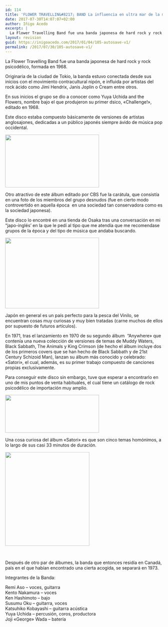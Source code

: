 ```yaml
---
id: 114
title: 'FLOWER TRAVELLIN&#8217; BAND La influencia en ultra mar de la música occidental'
date: 2017-07-30T14:07:07+02:00
author: Iñigo Acedo
excerpt: |
  La Flower Travelling Band fue una banda japonesa de hard rock y rock psicodélico, formada en 1968.
layout: revision
guid: https://inigoacedo.com/2017/01/04/105-autosave-v1/
permalink: /2017/07/30/105-autosave-v1/
---
```

La Flower Travelling Band fue una banda japonesa de hard rock y rock psicodélico, formada en 1968.

<!--more-->

Originaria de la ciudad de Tokio, la banda estuvo conectada desde sus inicios con el movimiento contracultural nipón, e influida por artistas del rock ácido como Jimi Hendrix, Janis Joplin o Cream entre otros.

En sus inicios el grupo se dio a conocer como Yuya Uchida and the Flowers, nombre bajo el que produjeron su primer dsico, &#171;Challenge!&#187;, editado en 1968.

Este disco estaba compuesto básicamente de versiones de artistas anglosajones, dedicadas a un público japonés siempre ávido de música pop occidental.

<img class="alignnone size-medium wp-image-98" src="https://i2.wp.com/inigoacedo.com/wp-content/uploads/2017/01/IMG_20170104_191108.jpg?resize=300%2C169&#038;ssl=1" alt="" width="300" height="169" srcset="https://i2.wp.com/inigoacedo.com/wp-content/uploads/2017/01/IMG_20170104_191108.jpg?resize=300%2C169&ssl=1 300w, https://i2.wp.com/inigoacedo.com/wp-content/uploads/2017/01/IMG_20170104_191108.jpg?resize=768%2C432&ssl=1 768w, https://i2.wp.com/inigoacedo.com/wp-content/uploads/2017/01/IMG_20170104_191108.jpg?resize=1024%2C576&ssl=1 1024w, https://i2.wp.com/inigoacedo.com/wp-content/uploads/2017/01/IMG_20170104_191108.jpg?w=1575&ssl=1 1575w" sizes="(max-width: 300px) 100vw, 300px" data-recalc-dims="1" /> 

Otro atractivo de este álbum editado por CBS fue la carátula, que consistía en una foto de los miembros del grupo desnudos (fue en cierto modo controvertido en aquella época  en una sociedad tan conservadora como es la sociedad japonesa).

Este disco lo encontré en una tienda de Osaka tras una conversación en mi “japo-inglés’ en la que le pedí al tipo que me atendía que me recomendase grupos de la época y del tipo de música que andaba buscando.

[<img class="alignnone size-medium wp-image-110" src="https://inigoacedo.com/wp-content/uploads/2017/01/ScreenHunter_7-300x226.bmp" alt="" width="300" height="226" srcset="https://inigoacedo.com/wp-content/uploads/2017/01/ScreenHunter_7-300x226.bmp 300w, https://inigoacedo.com/wp-content/uploads/2017/01/ScreenHunter_7.bmp 572w" sizes="(max-width: 300px) 100vw, 300px" />](https://inigoacedo.com/wp-content/uploads/2017/01/ScreenHunter_7.bmp)

Japón en general es un país perfecto para la pesca del Vinilo, se encuentran cosas muy curiosas y muy bien tratadas (carne muchos de ellos por supuesto de futuros artículos).

En 1971, tras el lanzamiento en 1970 de su segundo álbum  “Anywhere&#187; que contenía una nueva colección de versiones de temas de Muddy Waters, Black Sabbath, The Animals y King Crimson (de hecho el álbum incluye dos de los primeros covers que se han hecho de Black Sabbath y de 21st Century Schizoid Man), lanzan su álbum más conocido y celebrado: &#171;Satori&#187;, el cual, además, es su primer trabajo compuesto de canciones propias exclusivamente.

Para conseguir este disco sin embargo, tuve que esperar a encontrarlo en uno de mis puntos de venta habituales, el cual tiene un catálogo de rock psicodélico de importación muy amplio.

[<img class="alignnone size-medium wp-image-108" src="https://inigoacedo.com/wp-content/uploads/2017/01/ScreenHunter_5-300x121.bmp" alt="" width="300" height="121" srcset="https://inigoacedo.com/wp-content/uploads/2017/01/ScreenHunter_5-300x121.bmp 300w, https://inigoacedo.com/wp-content/uploads/2017/01/ScreenHunter_5.bmp 372w" sizes="(max-width: 300px) 100vw, 300px" />](https://inigoacedo.com/wp-content/uploads/2017/01/ScreenHunter_5.bmp)

Una cosa curiosa del álbum &#171;Satori&#187; es que son cinco temas homónimos, a lo largo de sus casi 33 minutos de duración.

[<img class="alignnone size-medium wp-image-225" src="https://inigoacedo.com/wp-content/uploads/2017/01/ScreenHunter_4-1-269x300.bmp" alt="" width="269" height="300" srcset="https://inigoacedo.com/wp-content/uploads/2017/01/ScreenHunter_4-1-269x300.bmp 269w, https://inigoacedo.com/wp-content/uploads/2017/01/ScreenHunter_4-1.bmp 488w" sizes="(max-width: 269px) 100vw, 269px" />](https://inigoacedo.com/wp-content/uploads/2017/01/ScreenHunter_4-1.bmp)

&nbsp;

Después de otro par de álbumes, la banda que entonces residía en Canadá, país en el que habían encontrado una cierta acogida, se separará en 1973.

Integrantes de la Banda:

Remi Aso – voces, guitarra  
Kento Nakamura – voces  
Ken Hashimoto – bajo  
Susumu Oku – guitarra, voces  
Katsuhiko Kobayashi – guitarra acústica  
Yuya Uchida – percusión, coros, productora  
Joji &#171;George&#187; Wada – batería